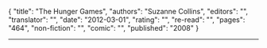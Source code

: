 {
"title": "The Hunger Games",
"authors": "Suzanne Collins",
"editors": "",
"translator": "",
"date": "2012-03-01",
"rating": "",
"re-read": "",
"pages": "464",
"non-fiction": "",
"comic": "",
"published": "2008"
}

---
